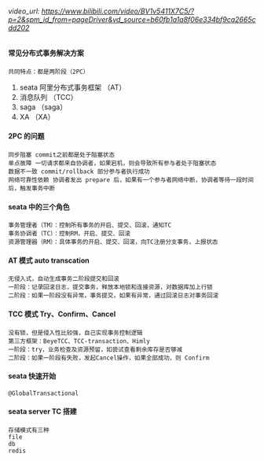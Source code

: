 ###### video_url: https://www.bilibili.com/video/BV1v5411X7C5/?p=2&spm_id_from=pageDriver&vd_source=b60fb1a1a8f06e334bf9ca2665cdd202

#### 常见分布式事务解决方案
    共同特点：都是两阶段（2PC）
   1. seata 阿里分布式事务框架 （AT）    
   2. 消息队列 （TCC）
   3. saga （saga）
   4. XA （XA）

#### 2PC 的问题
    同步阻塞 commit之前都是处于阻塞状态
    单点故障 一切请求都来自协调者，如果宕机，则会导致所有参与者处于阻塞状态
    数据不一致 commit/rollback 部分参与者执行成功
    网络可靠性依赖 协调者发出 prepare 后，如果有一个参与者网络中断，协调者等待一段时间后，触发事务中断

#### seata 中的三个角色
    事务管理者（TM）：控制所有事务的开启、提交、回滚，通知TC
    事务协调者（TC）：控制RM，开启、提交、回滚
    资源管理器（RM）：具体事务的开启、提交、回滚，向TC注册分支事务，上报状态

#### AT 模式 auto transcation
    无侵入式，自动生成事务二阶段提交和回滚
    一阶段：记录回滚日志，提交事务，释放本地锁和连接资源，对数据库加上行锁
    二阶段：如果一阶段没有异常，事务提交，如果有异常，通过回滚日志对事务回滚
#### TCC 模式 Try、Confirm、Cancel
    没有锁，但是侵入性比较强，自己实现事务控制逻辑
    第三方框架：BeyeTCC、TCC-transaction、Himly
    一阶段：try，业务检查及资源预留，如尝试查看剩余库存是否够减
    二阶段：如果一阶段有失败，发起Cancel操作，如果全部成功，则 Confirm
#### seata 快速开始
    @GlobalTransactional
#### seata server TC 搭建
    存储模式有三种
    file
    db
    redis
